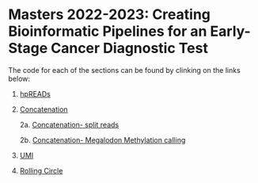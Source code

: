 # Masters 2022-2023: Creating Bioinformatic Pipelines for an Early-Stage Cancer Diagnostic Test

The code for each of the sections can be found by clinking on the links below:

1. [hpREADs]()

2. [Concatenation](https://github.com/hansa436/Masters-2022-2023/tree/main/Concatenation)

      2a. [Concatenation- split reads](https://github.com/hansa436/Masters-2022-2023/blob/main/Concatenation/Concatenation_pipeline.sh)

      2b. [Concatenation- Megalodon Methylation calling](https://github.com/hansa436/Masters-2022-2023/blob/main/Concatenation/methylation_megalodon.sh)

3. [UMI]()

4. [Rolling Circle]()
